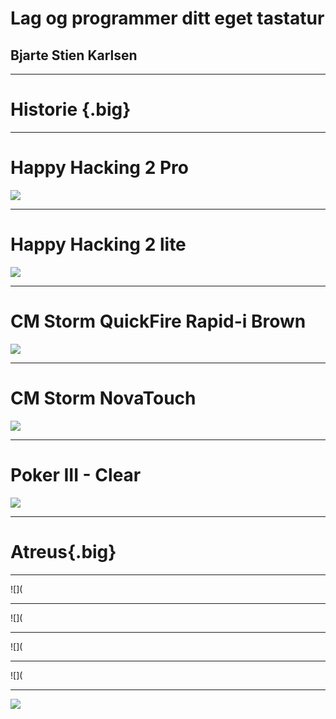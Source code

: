 # Lag og programmer ditt eget tastatur

## Bjarte Stien Karlsen

---

# Historie {.big}

---

# Happy Hacking 2 Pro
![](https://elitekeyboards.com/proddata/images/th/pdkb400b_full1000_th0x0.jpg)

---

# Happy Hacking 2 lite

![](https://www.pfu.fujitsu.com/hhkeyboard/lineup/images/thumb_pdkb200b_l.jpg)

---


# CM Storm QuickFire Rapid-i Brown
![](http://images.bit-tech.net/content_images/2014/10/cooler-master-quick-fire-rapid-i-review/rapid-i-2-1280x1024.jpg)

---

# CM Storm NovaTouch

![](https://images-na.ssl-images-amazon.com/images/I/81zDkMNg1dL._SL1500_.jpg)

---

# Poker III - Clear

![](http://image.11st.my/g2/7/3/8/7/6/3/10738763_B.jpg)

---

# Atreus{.big}

---

![](

---

![](

---

![](

---

![](

---

![](https://rawgit.com/bjartek/atreus-firmware/master/atreus/bjartek.png)


